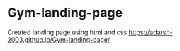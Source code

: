 # Gym-landing-page
 Created landing page using html and css
https://adarsh-2003.github.io/Gym-landing-page/
